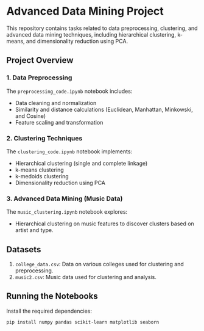 # Advanced Data Mining Project

This repository contains tasks related to data preprocessing, clustering, and advanced data mining techniques, including hierarchical clustering, k-means, and dimensionality reduction using PCA.

## Project Overview

### 1. Data Preprocessing
The `preprocessing_code.ipynb` notebook includes:
- Data cleaning and normalization
- Similarity and distance calculations (Euclidean, Manhattan, Minkowski, and Cosine)
- Feature scaling and transformation

### 2. Clustering Techniques
The `clustering_code.ipynb` notebook implements:
- Hierarchical clustering (single and complete linkage)
- k-means clustering
- k-medoids clustering
- Dimensionality reduction using PCA

### 3. Advanced Data Mining (Music Data)
The `music_clustering.ipynb` notebook explores:
- Hierarchical clustering on music features to discover clusters based on artist and type.

## Datasets
1. `college_data.csv`: Data on various colleges used for clustering and preprocessing.
2. `music2.csv`: Music data used for clustering and analysis.

## Running the Notebooks
Install the required dependencies:
```bash
pip install numpy pandas scikit-learn matplotlib seaborn


